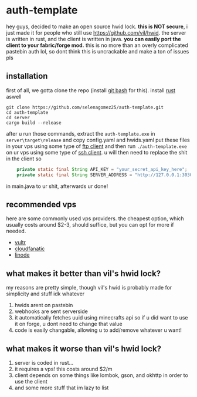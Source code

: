 # auth-template
hey guys, decided to make an open source hwid lock. **this is NOT secure**, i just made it for people who still use https://github.com/vil/hwid.
the server is written in rust, and the client is written in java. **you can easily port the client to your fabric/forge mod.**
this is no more than an overly complicated pastebin auth lol, so dont think this is uncrackable and make a ton of issues pls

## installation
first of all, we gotta clone the repo (install [git bash](https://git-scm.com/downloads) for this). install [rust](https://www.rust-lang.org/) aswell
```
git clone https://github.com/selenagomez25/auth-template.git
cd auth-template
cd server
cargo build --release
```
after u run those commands, extract the `auth-template.exe` in `server\target\release` and copy config.yaml and hwids.yaml
put these files in your vps using some type of [ftp client](https://filezilla-project.org/) and then run `./auth-template.exe` on ur vps using some type of [ssh client](https://termius.com/).
u will then need to replace the shit in the client so
```java
    private static final String API_KEY = "your_secret_api_key_here";
    private static final String SERVER_ADDRESS = "http://127.0.0.1:3030";
```
in main.java to ur shit, afterwards ur done!

## recommended vps
here are some commonly used vps providers. the cheapest option, which usually costs around $2-3, should suffice, but you can opt for more if needed.
* [vultr](https://www.vultr.com/ )
* [cloudfanatic](https://cloudfanatic.net/)
* [linode](https://cloud.linode.com/)

## what makes it better than vil's hwid lock?
my reasons are pretty simple, though vil's hwid is probably made for simplicity and stuff idk whatever
1. hwids arent on pastebin
2. webhooks are sent serverside
3. it automatically fetches uuid using minecrafts api so if u did want to use it on forge, u dont need to change that value
5. code is easily changable, allowing u to add/remove whatever u want!

## what makes it worse than vil's hwid lock?
1. server is coded in rust...
2. it requires a vps! this costs around $2/m
3. client depends on some things like lombok, gson, and okhttp in order to use the client
4. and some more stuff that im lazy to list
